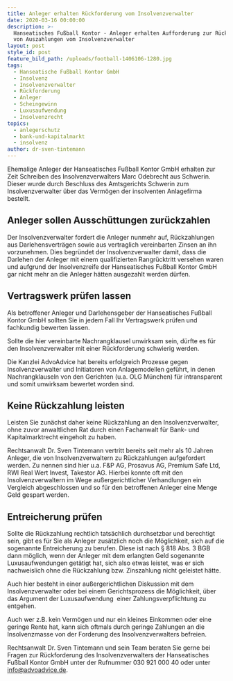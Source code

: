```yaml
---
title: Anleger erhalten Rückforderung vom Insolvenzverwalter
date: 2020-03-16 00:00:00
description: >-
  Hanseatisches Fußball Kontor - Anleger erhalten Aufforderung zur Rückzahlung
  von Auszahlungen vom Insolvenzverwalter
layout: post
style_id: post
feature_bild_path: /uploads/football-1406106-1280.jpg
tags:
  - Hanseatische Fußball Kontor GmbH
  - Insolvenz
  - Insolvenzverwalter
  - Rückforderung
  - Anleger
  - Scheingewinn
  - Luxusaufwendung
  - Insolvenzrecht
topics:
  - anlegerschutz
  - bank-und-kapitalmarkt
  - insolvenz
author: dr-sven-tintemann
---
```


Ehemalige Anleger der Hanseatisches Fu&szlig;ball Kontor GmbH erhalten zur Zeit Schreiben des Insolvenzverwalters Marc Odebrecht aus Schwerin. Dieser wurde durch Beschluss des Amtsgerichts Schwerin zum Insolvenzverwalter über das Vermögen der insolventen Anlagefirma bestellt.&nbsp;

## Anleger sollen Ausschüttungen zurückzahlen

Der Insolvenzverwalter fordert die Anleger nunmehr auf, Rückzahlungen aus Darlehensverträgen sowie aus vertraglich vereinbarten Zinsen an ihn vorzunehmen. Dies begründet der Insolvenzverwalter damit, dass die Darlehen der Anleger mit einem qualifizierten Rangrücktritt versehen waren und aufgrund der Insolvenzreife der Hanseatisches Fu&szlig;ball Kontor GmbH gar nicht mehr an die Anleger hätten ausgezahlt werden dürfen.&nbsp;

## Vertragswerk prüfen lassen

Als betroffener Anleger und Darlehensgeber der Hanseatisches Fu&szlig;ball Kontor GmbH sollten Sie in jedem Fall Ihr Vertragswerk prüfen und fachkundig bewerten lassen.&nbsp;

Sollte die hier vereinbarte Nachrangklausel unwirksam sein, dürfte es für den Insolvenzverwalter mit einer Rückforderung schwierig werden.&nbsp;

Die Kanzlei AdvoAdvice hat bereits erfolgreich Prozesse gegen Insolvenzverwalter und Initiatoren von Anlagemodellen geführt, in denen Nachrangklauseln von den Gerichten (u.a. OLG München) für intransparent und somit unwirksam bewertet worden sind.&nbsp;

## Keine Rückzahlung leisten

Leisten Sie zunächst daher keine Rückzahlung an den Insolvenzverwalter, ohne zuvor anwaltlichen Rat durch einen Fachanwalt für Bank- und Kapitalmarktrecht eingeholt zu haben.&nbsp;

Rechtsanwalt Dr. Sven Tintemann vertritt bereits seit mehr als 10 Jahren Anleger, die von Insolvenzverwaltern zu Rückzahlungen aufgefordert werden. Zu nennen sind hier u.a. F&P AG, Prosavus AG, Premium Safe Ltd, RWI Real Wert Invest, Takestor AG. Hierbei konnte oft mit den Insolvenzverwaltern im Wege au&szlig;ergerichtlicher Verhandlungen ein Vergleich abgeschlossen und so für den betroffenen Anleger eine Menge Geld gespart werden.&nbsp;

## Entreicherung prüfen

Sollte die Rückzahlung rechtlich tatsächlich durchsetzbar und berechtigt sein, gibt es für Sie als Anleger zusätzlich noch die Möglichkeit, sich auf die sogenannte Entreicherung zu berufen. Diese ist nach &sect; 818 Abs. 3 BGB dann möglich, wenn der Anleger mit dem erlangten Geld sogenannte Luxusaufwendungen getätigt hat, sich also etwas leistet, was er sich nachweislich ohne die Rückzahlung bzw. Zinszahlung nicht geleistet hätte.&nbsp;

Auch hier besteht in einer au&szlig;ergerichtlichen Diskussion mit dem Insolvenzverwalter oder bei einem Gerichtsprozess die Möglichkeit, über das Argument der Luxusaufwendung&nbsp; einer Zahlungsverpflichtung zu entgehen.&nbsp;

Auch wer z.B. kein Vermögen und nur ein kleines Einkommen oder eine geringe Rente hat, kann sich oftmals durch geringe Zahlungen an die Insolvenzmasse von der Forderung des Insolvenzverwalters befreien.&nbsp;

Rechtsanwalt Dr. Sven Tintemann und sein Team beraten Sie gerne bei Fragen zur Rückforderung des Insolvenzverwalters der Hanseatisches Fu&szlig;ball Kontor GmbH unter der Rufnummer 030 921 000 40 oder unter info@advoadvice.de.

&nbsp;